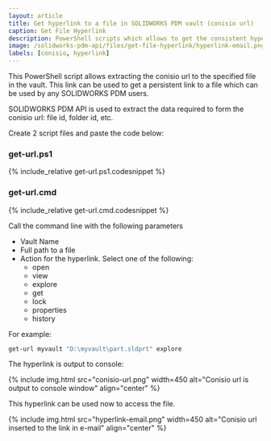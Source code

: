 ```yaml
---
layout: article
title: Get hyperlink to a file in SOLIDWORKS PDM vault (conisio url)
caption: Get File Hyperlink
description: PowerShell scripts which allows to get the consistent hyperlink (conisio url) to a specified file using PDM Professional API
image: /solidworks-pdm-api/files/get-file-hyperlink/hyperlink-email.png
labels: [conisio, hyperlink]
---
```

This PowerShell script allows extracting the conisio url to the specified file in the vault. This link can be used to get a persistent link to a file which can be used by any SOLIDWORKS PDM users.

SOLIDWORKS PDM API is used to extract the data required to form the conisio url: file id, folder id, etc.

Create 2 script files and paste the code below:

### get-url.ps1
{% include_relative get-url.ps1.codesnippet %}

### get-url.cmd
{% include_relative get-url.cmd.codesnippet %}

Call the command line with the following parameters

* Vault Name
* Full path to a file
* Action for the hyperlink. Select one of the following: 
    * open
    * view
    * explore
    * get
    * lock
    * properties
    * history

For example:

~~~ cmd
get-url myvault "D:\myvault\part.sldprt" explore
~~~

The hyperlink is output to console:

{% include img.html src="conisio-url.png" width=450 alt="Conisio url is output to console window" align="center" %}

This hyperlink can be used now to access the file.

{% include img.html src="hyperlink-email.png" width=450 alt="Conisio url inserted to the link in e-mail" align="center" %}
